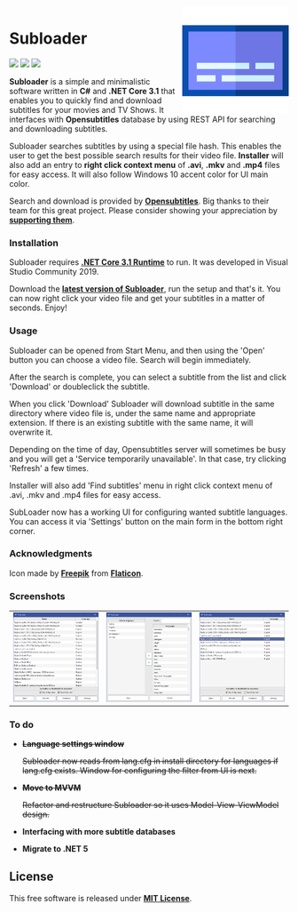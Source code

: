 <img align="right" height="192px" src="https://raw.githubusercontent.com/Valyreon/Subloader/master/subtitles.png"/>

# Subloader
![](https://img.shields.io/badge/Price-Free-brightgreen.svg)
![](https://img.shields.io/badge/License-MIT-blue.svg)
![](https://img.shields.io/badge/Release-1.3.0-blue.svg)

**Subloader** is a simple and minimalistic software written in **C#** and **.NET Core 3.1** that enables you to quickly find and download subtitles for your movies and TV Shows. It interfaces with **Opensubtitles** database by using REST API for searching and downloading subtitles.

Subloader searches subtitles by using a special file hash. This enables the user to get the best possible search results for their video file. **Installer** will also add an entry to **right click context menu** of **.avi**, **.mkv** and **.mp4** files for easy access. It will also follow Windows 10 accent color for UI main color.

Search and download is provided by **[Opensubtitles](http://www.opensubtitles.org/)**. Big thanks to their team for this great project. Please consider showing your appreciation by **[supporting them](https://www.opensubtitles.org/en/support)**.

### Installation

Subloader requires **[.NET Core 3.1 Runtime](https://dotnet.microsoft.com/download)** to run. It was developed in Visual Studio Community 2019.

Download the **[latest version of Subloader](https://github.com/Valyreon/Subloader/releases)**, run the setup and that's it. You can now right click your video file and get your subtitles in a matter of seconds. Enjoy!

### Usage

Subloader can be opened from Start Menu, and then using the 'Open' button you can choose a video file. Search will begin immediately. 

After the search is complete, you can select a subtitle from the list and click 'Download' or doubleclick the subtitle. 

When you click 'Download' Subloader will download subtitle in the same directory where video file is, under the same name and appropriate extension. If there is an existing subtitle with the same name, it will overwrite it.

Depending on the time of day, Opensubtitles server will sometimes be busy and you will get a 'Service temporarily unavailable'. In that case, try clicking 'Refresh' a few times.

Installer will also add 'Find subtitles' menu in right click context menu of .avi, .mkv and .mp4 files for easy access.

SubLoader now has a working UI for configuring wanted subtitle languages. You can access it via 'Settings' button on the main form in the bottom right corner.

### Acknowledgments

Icon made by **[Freepik](https://www.flaticon.com/authors/freepik)** from **[Flaticon](https://www.flaticon.com )**.

### Screenshots
| | | |
|:-------------------------:|:-------------------------:|:-------------------------:|
|<img width="1604" alt="screenshot 1" src="https://raw.githubusercontent.com/Valyreon/Subloader/master/screenshot.png">  |  <img width="1604" alt="screen shot 2017-08-07 at 12 18 15 pm" src="https://raw.githubusercontent.com/Valyreon/Subloader/master/screenshot2.png">|<img width="1604" alt="screen shot 2017-08-07 at 12 18 15 pm" src="https://raw.githubusercontent.com/Valyreon/Subloader/master/screenshot3.png">|

### To do
- ~~**Language settings window**~~
  
  ~~Subloader now reads from lang.cfg in install directory for languages if lang.cfg exists. Window for configuring the filter from UI is next.~~
  
- ~~**Move to MVVM**~~
  
  ~~Refactor and restructure Subloader so it uses Model-View-ViewModel design.~~
  
- **Interfacing with more subtitle databases**

- **Migrate to .NET 5**
  
License
----

This free software is released under **[MIT License](https://opensource.org/licenses/MIT)**.

